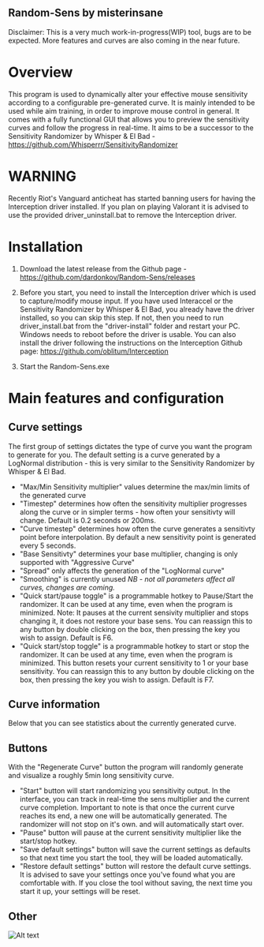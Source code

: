 ## Random-Sens by misterinsane
Disclaimer: This is a very much work-in-progress(WIP) tool, bugs are to be expected. More features and curves are also coming in the near future.
# Overview

This program is used to dynamically alter your effective mouse sensitivity according to a configurable pre-generated curve. It is mainly intended to be used while aim training,
in order to improve mouse control in general. It comes with a fully functional GUI that allows you to preview the sensitivity curves and follow the progress in real-time.
It aims to be a successor to the Sensitivity Randomizer by Whisper & El Bad - https://github.com/Whisperrr/SensitivityRandomizer
# WARNING
Recently Riot's Vanguard anticheat has started banning users for having the Interception driver installed. If you plan on playing Valorant it is advised to use the provided driver_uninstall.bat to remove the Interception driver.
# Installation

1. Download the latest release from the Github page - https://github.com/dardonkov/Random-Sens/releases

2. Before you start, you need to install the Interception driver which is used to capture/modify mouse input. If you have used Interaccel or the Sensitivity 
Randomizer by Whisper & El Bad, you already have the driver installed, so you can skip this step. If not, then you need to run driver_install.bat from the "driver-install" folder and restart your PC. Windows needs to reboot before the driver is usable. You can also install the driver following the instructions on the Interception Github page: https://github.com/oblitum/Interception

3. Start the Random-Sens.exe

# Main features and configuration
## Curve settings
The first group of settings dictates the type of curve you want the program to generate for you. The default setting is a curve generated by a 
LogNormal distribution - this is very similar to the Sensitivity Randomizer by Whisper & El Bad. 
 - "Max/Min Sensitivity multiplier" values determine the max/min limits of the generated curve
 - "Timestep" determines how often the sensitivity multiplier progresses along the curve or in simpler terms - how often your sensitivty will change. Default is 0.2 seconds or 200ms.
 - "Curve timestep" determines how often the curve generates a sensitivty point before interpolation. By default a new sensitivity point is generated every 5 seconds.
 - "Base Sensitivty" determines your base multiplier, changing is only supported with "Aggressive Curve"
 - "Spread" only affects the generation of the "LogNormal curve"
 - "Smoothing" is currently unused
*NB - not all parameters affect all curves, changes are coming.*
 - "Quick start/pause toggle" is a programmable hotkey to Pause/Start the randomizer. It can be used at any time, even when the program is minimized. Note: It pauses at the current sensivity multiplier and stops changing it, it does not restore your base sens. You can reassign this to any button by double clicking on the box, then pressing the key you wish to assign. Default is F6.
 - "Quick start/stop toggle" is a programmable hotkey to start or stop the randomizer. It can be used at any time, even when the program is minimized. This button resets your current sensitivity to 1 or your base sensitivity. You can reassign this to any button by double clicking on the box, then pressing the key you wish to assign. Default is F7.

## Curve information
Below that you can see statistics about the currently generated curve.
## Buttons
With the "Regenerate Curve" button the program will randomly generate and visualize a roughly 5min long sensitivity curve. 
- "Start" button will start randomizing you sensitivity output. In the interface, you can track in real-time the sens multiplier and the current curve completion. Important to note is that once the current curve reaches its end, a new one will be automatically generated. The randomizer will not stop on it's own.
and will automatically start over. 
- "Pause" button will pause at the current sensitivity multiplier like the start/stop hotkey.
- "Save default settings" button will save the current settings as defaults so that next time you start the tool, 
they will be loaded automatically.
- "Restore default settings" button will restore the default curve settings. It is advised to save your settings
once you've found what you are comfortable with. If you close the tool without saving, the next time you start it up, your settings will be reset.
## Other 
![Alt text](https://i.ibb.co/R9XDfzq/Random-sens-0-2.png "Random-sens")
